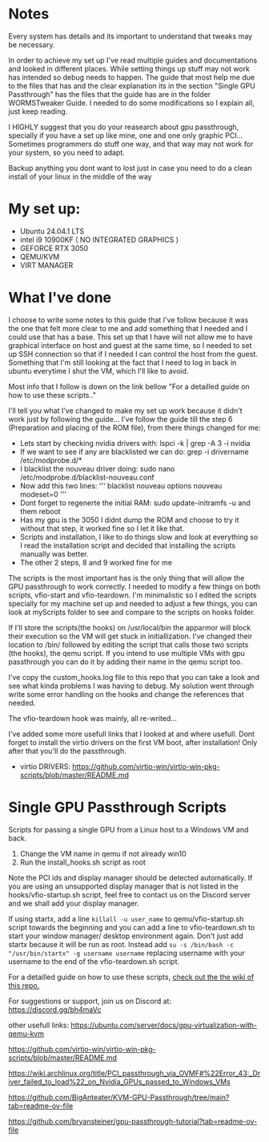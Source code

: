 # Notes

Every system has details and its important to understand that tweaks may be necessary.

In order to achieve my set up I've read multiple guides and documentations and looked in different places. While setting things up stuff may not work has intended so debug needs to happen. The guide that most help me due to the files that has and the clear explanation its in the section "Single GPU Passthrough" has the files that the guide has are in the folder WORMSTweaker Guide. I needed to do some modifications so I explain all, just keep reading.

I HIGHLY suggest that you do your reasearch about gpu passthrough, specially if you have a set up like mine, one and one only graphic PCI... Sometimes programmers do stuff one way, and that way may not work for your system, so you need to adapt.

Backup anything you dont want to lost just in case you need to do a clean install of your linux in the middle of the way

# My set up:
- Ubuntu 24.04.1 LTS
- intel i9 10900KF ( NO INTEGRATED GRAPHICS )
- GEFORCE RTX 3050
- QEMU/KVM
- VIRT MANAGER

# What I've done

I choose to write some notes to this guide that I've follow because it was the one that felt more clear to me and add something that I needed and I could use that has a base. This set up that I have will not allow me to have graphical interface on host and guest at the same time, so I needed to set up SSH connection so that if I needed I can control the host from the guest. Something that I'm still looking at the fact that I need to log in back in ubuntu everytime I shut the VM, which I'll like to avoid. 

Most info that I follow is down on the link bellow "For a detailled guide on how to use these scripts.."

I'll tell you what I've changed to make my set up work because it didn't work just by following the guide... I've follow the guide till the step 6 (Preparation and placing of the ROM file), from there things changed for me:
- Lets start by checking nvidia drivers with: lspci -k | grep -A 3 -i nvidia
- If we want to see if any are blacklisted we can do: grep -i drivername /etc/modprobe.d/*
- I blacklist the nouveau driver doing: sudo nano /etc/modprobe.d/blacklist-nouveau.conf
- Now add this two lines:
  '''
  blacklist nouveau
  options nouveau modeset=0
  '''
- Dont forget to regenerte the initial RAM: sudo update-initramfs -u and them reboot
- Has my gpu is the 3050 I didnt dump the ROM and choose to try it without that step, it worked fine so I let it like that.
- Scripts and installation, I like to do things slow and look at everything so I read the installation script and decided that installing the scripts manually was better.
- The other 2 steps, 8 and 9 worked fine for me

The scripts is the most important has is the only thing that will allow the GPU passthrough to work correctly. I needed to modify a few things on both scripts, vfio-start and vfio-teardown. I'm minimalistic so I edited the scripts specially for my machine set up and needed to adjust a few things, you can look at myScripts folder to see and compare to the scripts on hooks folder.

If I'll store the scripts(the hooks) on /usr/local/bin the apparmor will block their execution so the VM will get stuck in initiallization. I've changed their location to /bin/ followed by editing the script that calls those two scripts (the hooks), the qemu script. If you intend to use multiple VMs with gpu passthrough you can do it by adding their name in the qemu script too.

I've copy the custom_hooks.log file to this repo that you can take a look and see what kinda problems I was having to debug. My solution went through write some error handling on the hooks and change the references that needed.

The vfio-teardown hook was mainly, all re-writed...

I've added some more usefull links that I looked at and where usefull. Dont forget to install the virtio drivers on the first VM boot, after installation! Only after that you'll do the passthrough.
- virtio DRIVERS: https://github.com/virtio-win/virtio-win-pkg-scripts/blob/master/README.md

# Single GPU Passthrough Scripts

Scripts for passing a single GPU from a Linux host to a Windows VM and back.

1. Change the VM name in qemu if not already win10
2. Run the install_hooks.sh script as root

Note the PCI ids and display manager should be detected automatically. If you are using an unsupported display manager that is not listed in the hooks/vfio-startup.sh script, feel free to contact us on the Discord server and we shall add your display manager.

If using startx, add a line `killall -u user_name` to qemu/vfio-startup.sh script towards the beginning and you can add a line to vfio-teardown.sh to start your window manager/ desktop environment again. Don't just add startx because it will be run as root. Instead add `su -s /bin/bash -c "/usr/bin/startx" -g username username` replacing username with your username to the end of the vfio-teardown.sh script.

For a detailled guide on how to use these scripts, [check out the the wiki of this repo.](https://gitlab.com/risingprismtv/single-gpu-passthrough/-/wikis/home)

For suggestions or support, join us on Discord at: https://discord.gg/bh4maVc

other usefull links:
https://ubuntu.com/server/docs/gpu-virtualization-with-qemu-kvm

https://github.com/virtio-win/virtio-win-pkg-scripts/blob/master/README.md

https://wiki.archlinux.org/title/PCI_passthrough_via_OVMF#%22Error_43:_Driver_failed_to_load%22_on_Nvidia_GPUs_passed_to_Windows_VMs

https://github.com/BigAnteater/KVM-GPU-Passthrough/tree/main?tab=readme-ov-file

https://github.com/bryansteiner/gpu-passthrough-tutorial?tab=readme-ov-file
